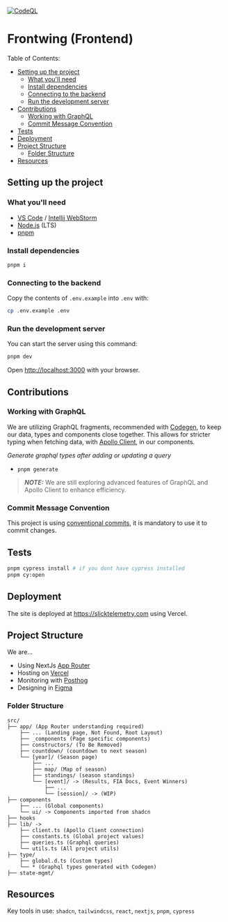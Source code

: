 [![CodeQL](https://github.com/Slick-Telemetry/frontend/actions/workflows/codeql.yml/badge.svg?branch=main)](https://github.com/Slick-Telemetry/frontend/actions/workflows/codeql.yml)

# Frontwing (Frontend) <!-- omit from toc -->

Table of Contents:

- [Setting up the project](#setting-up-the-project)
  - [What you'll need](#what-youll-need)
  - [Install dependencies](#install-dependencies)
  - [Connecting to the backend](#connecting-to-the-backend)
  - [Run the development server](#run-the-development-server)
- [Contributions](#contributions)
  - [Working with GraphQL](#working-with-graphql)
  - [Commit Message Convention](#commit-message-convention)
- [Tests](#tests)
- [Deployment](#deployment)
- [Project Structure](#project-structure)
  - [Folder Structure](#folder-structure)
- [Resources](#resources)

## Setting up the project

### What you'll need

- [VS Code](https://code.visualstudio.com/) / [Intellij WebStorm](https://www.jetbrains.com/webstorm/)
- [Node.js](https://nodejs.org/en) (LTS)
- [pnpm](https://pnpm.io/)

### Install dependencies

```bash
pnpm i
```

### Connecting to the backend

Copy the contents of `.env.example` into `.env` with:

```bash
cp .env.example .env
```

### Run the development server

You can start the server using this command:

```bash
pnpm dev
```

Open [http://localhost:3000](http://localhost:3000) with your browser.

## Contributions

### Working with GraphQL

We are utilizing GraphQL fragments, recommended with [Codegen](https://the-guild.dev/graphql/codegen), to keep our data, types and components close together. This allows for stricter typing when fetching data, with [Apollo Client](https://www.apollographql.com/docs/react), in our components.

_Generate graphql types after adding or updating a query_

- `pnpm generate`

> **_NOTE:_** We are still exploring advanced features of GraphQL and Apollo Client to enhance efficiency.

### Commit Message Convention

This project is using [conventional commits](https://www.conventionalcommits.org/en/v1.0.0/), it is mandatory to use it to commit changes.

## Tests

```sh
pnpm cypress install # if you dont have cypress installed
pnpm cy:open
```

## Deployment

The site is deployed at https://slicktelemetry.com using Vercel.

## Project Structure

We are...

- Using NextJs [App Router](https://nextjs.org/docs/app)
- Hosting on [Vercel](https://vercel.com/)
- Monitoring with [Posthog](https://posthog.com/)
- Designing in [Figma](https://www.figma.com/design/4OauoAtraVKgcJaeYB6Qjq/Dashboard-Trial?node-id=0-1&t=WlqH6kA06RgqCWcy-1)

### Folder Structure

```
src/
├── app/ (App Router understanding required)
    ├── ... (Landing page, Not Found, Root Layout)
    ├── _components (Page specific components)
    ├── constructors/ (To Be Removed)
    ├── countdown/ (countdown to next season)
    └── [year]/ (Season page)
        ├── ...
        ├── map/ (Map of season)
        ├── standings/ (season standings)
        └── [event]/ -> (Results, FIA Docs, Event Winners)
            ├── ...
            └── [session]/ -> (WIP)
├── components
    ├── ... (Global components)
    └── ui/ -> Components imported from shadcn
├── hooks
├── lib/ ->
    ├── client.ts (Apollo Client connection)
    ├── constants.ts (Global project values)
    ├── queries.ts (Graphql queries)
    └── utils.ts (All project utils)
├── type/
    ├── global.d.ts (Custom types)
    └── * (Graphql types generated with Codegen)
├── state-mgmt/
```

## Resources

Key tools in use: `shadcn`, `tailwindcss`, `react`, `nextjs`, `pnpm`, `cypress`
